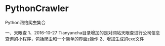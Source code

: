 # PythonCrawler
Python网络爬虫集合


一、天眼查
1、2016-10-27 Tianyancha目录增加的是对网站天眼查进行公司信息查询的小程序，包括爬虫和一个简单的界面z操作
2、增加生成的exe文件